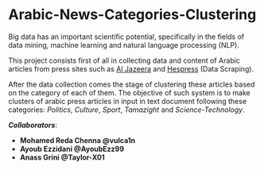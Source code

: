 # Arabic-News-Categories-Clustering

Big data has an important scientific potential, specifically in the fields of data mining, machine learning and natural language processing (NLP).

This project consists first of all in collecting data and content of Arabic articles from press sites such as [Al Jazeera](aljazeera.net) and [Hespress](hespress.com) (Data Scraping).

After the data collection comes the stage of clustering these articles based on the category of each of them. The objective of such system is to make clusters of arabic press articles in input in text document following these categories: *Politics*, *Culture*, *Sport*, *Tamazight* and *Science-Technology*.


***Collaborators***:
* **Mohamed Reda Chenna @vulca1n**
* **Ayoub Ezzidani @AyoubEzz99**
* **Anass Grini @Taylor-X01**

